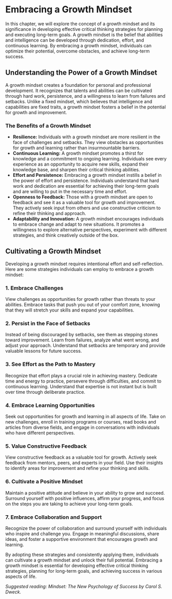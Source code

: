 Embracing a Growth Mindset
======================================

In this chapter, we will explore the concept of a growth mindset and its significance in developing effective critical thinking strategies for planning and executing long-term goals. A growth mindset is the belief that abilities and intelligence can be developed through dedication, effort, and continuous learning. By embracing a growth mindset, individuals can optimize their potential, overcome obstacles, and achieve long-term success.

Understanding the Power of a Growth Mindset
-------------------------------------------

A growth mindset creates a foundation for personal and professional development. It recognizes that talents and abilities can be cultivated through hard work, persistence, and a willingness to learn from failures and setbacks. Unlike a fixed mindset, which believes that intelligence and capabilities are fixed traits, a growth mindset fosters a belief in the potential for growth and improvement.

### The Benefits of a Growth Mindset

* **Resilience:** Individuals with a growth mindset are more resilient in the face of challenges and setbacks. They view obstacles as opportunities for growth and learning rather than insurmountable barriers.
* **Continuous Learning:** A growth mindset promotes a thirst for knowledge and a commitment to ongoing learning. Individuals see every experience as an opportunity to acquire new skills, expand their knowledge base, and sharpen their critical thinking abilities.
* **Effort and Persistence:** Embracing a growth mindset instills a belief in the power of effort and persistence. Individuals understand that hard work and dedication are essential for achieving their long-term goals and are willing to put in the necessary time and effort.
* **Openness to Feedback:** Those with a growth mindset are open to feedback and see it as a valuable tool for growth and improvement. They actively seek input from others and use constructive criticism to refine their thinking and approach.
* **Adaptability and Innovation:** A growth mindset encourages individuals to embrace change and adapt to new situations. It promotes a willingness to explore alternative perspectives, experiment with different strategies, and think creatively outside of the box.

Cultivating a Growth Mindset
----------------------------

Developing a growth mindset requires intentional effort and self-reflection. Here are some strategies individuals can employ to embrace a growth mindset:

### 1. Embrace Challenges

View challenges as opportunities for growth rather than threats to your abilities. Embrace tasks that push you out of your comfort zone, knowing that they will stretch your skills and expand your capabilities.

### 2. Persist in the Face of Setbacks

Instead of being discouraged by setbacks, see them as stepping stones toward improvement. Learn from failures, analyze what went wrong, and adjust your approach. Understand that setbacks are temporary and provide valuable lessons for future success.

### 3. See Effort as the Path to Mastery

Recognize that effort plays a crucial role in achieving mastery. Dedicate time and energy to practice, persevere through difficulties, and commit to continuous learning. Understand that expertise is not instant but is built over time through deliberate practice.

### 4. Embrace Learning Opportunities

Seek out opportunities for growth and learning in all aspects of life. Take on new challenges, enroll in training programs or courses, read books and articles from diverse fields, and engage in conversations with individuals who have different perspectives.

### 5. Value Constructive Feedback

View constructive feedback as a valuable tool for growth. Actively seek feedback from mentors, peers, and experts in your field. Use their insights to identify areas for improvement and refine your thinking and skills.

### 6. Cultivate a Positive Mindset

Maintain a positive attitude and believe in your ability to grow and succeed. Surround yourself with positive influences, affirm your progress, and focus on the steps you are taking to achieve your long-term goals.

### 7. Embrace Collaboration and Support

Recognize the power of collaboration and surround yourself with individuals who inspire and challenge you. Engage in meaningful discussions, share ideas, and foster a supportive environment that encourages growth and learning.

By adopting these strategies and consistently applying them, individuals can cultivate a growth mindset and unlock their full potential. Embracing a growth mindset is essential for developing effective critical thinking strategies, planning for long-term goals, and achieving success in various aspects of life.

*Suggested reading: Mindset: The New Psychology of Success by Carol S. Dweck.*
